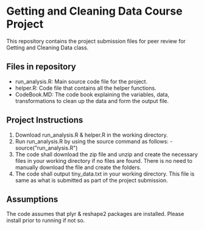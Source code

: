 Getting and Cleaning Data Course Project
========================================

This repository contains the project submission files for peer review for Getting and Cleaning Data class.

Files in repository
-------------------
* run_analysis.R: Main source code file for the project.
* helper.R: Code file that contains all the helper functions.
* CodeBook.MD: The code book explaining the variables, data, transformations to clean up the data and form the output file.

Project Instructions
--------------------
1. Download run_analysis.R & helper.R in the working directory.
2. Run run_analysis.R by using the source command as follows: - source("run_analysis.R")
3. The code shall download the zip file and unzip and create the necessary files in your working directory if no files are found. There is no need to manually download the file and create the folders.
4. The code shall output tiny_data.txt in your working directory. This file is same as what is submitted as part of the project submission.

Assumptions
-----------
The code assumes that plyr & reshape2 packages are installed. Please install prior to running if not so.